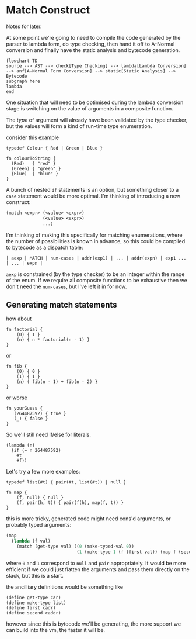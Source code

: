# Match Construct

Notes for later.

At some point we're going to need to compile the code generated by the parser to lambda form,
do type checking,
then hand it off to A-Normal conversion and finally have the static analysis and bytecode
generation.

```mermaid
flowchart TD
source --> AST --> check[Type Checking] --> lambda[Lambda Conversion] --> anf[A-Normal Form Conversion] --> static[Static Analysis] --> Bytecode
subgraph here
lambda
end
```

One situation that will need to be optimised during the lambda conversion stage
is switching on the value of arguments in a composite function.

The *type* of argument will already have been validated by the type checker, but the values
will form a kind of run-time type enumeration.

consider this example

```
typedef Colour { Red | Green | Blue }

fn colourToString {
  (Red)   { "red" }
  (Green) { "green" }
  {Blue)  { "blue" }
}
```

A bunch of nested `if` statements is an option, but something closer to a `case` statement
would be more optimal. I'm thinking of introducing a new construct:

```scheme
(match <expr> (<value> <expr>)
              (<value> <expr>)
              ...)
```

I'm thinking of making this specifically for matching enumerations, where the number of
possibilities is known in advance, so this could be compiled to bytecode as a dispatch table:

```
| aexp | MATCH | num-cases | addr(exp1) | ... | addr(expn) | exp1 ... | ... | expn |
```
`aexp` is constrained (by the type checker) to be an integer within the range of the enum.
If we require all composite functions to be exhaustive then we don't need the `num-cases`, but
I've left it in for now.

## Generating match statements

how about

```
fn factorial {
    (0) { 1 }
    (n) { n * factorial(n - 1) }
}
```

or

```
fn fib {
    (0) { 0 }
    (1) { 1 }
    (n) ( fib(n - 1) + fib(n - 2) }
}
```

or worse

```
fn yourGuess {
   (264487592) { true }
   (_) { false }
}
```

So we'll still need if/else for literals.
```
(lambda (n)
  (if (= n 264487592)
    #t
    #f))
```
Let's try a few more examples:

```
typedef list(#t) { pair(#t, list(#t)) | null }

fn map {
    (f, null) { null }
    (f, pair(h, t)) { pair(f(h), map(f, t)) }
}
```

this is more tricky, generated code might need cons'd arguments, or probably typed arguments:

```scheme
(map
  (lambda (f val)
    (match (get-type val) ((0 (make-typed-val 0))
                           (1 (make-type 1 (f (first val)) (map f (second val)))))))
```

where `0` and `1` correspond to `null` and `pair` appropriately. It would be more efficient
if we could just flatten the arguments and pass them directly on the stack, but this is a start.

the ancilliary definitions would be something like
```
(define get-type car)
(define make-type list)
(define first cadr)
(define second caddr)
```

however since this is bytecode we'll be generating, the more support we can build into the vm,
the faster it will be.
